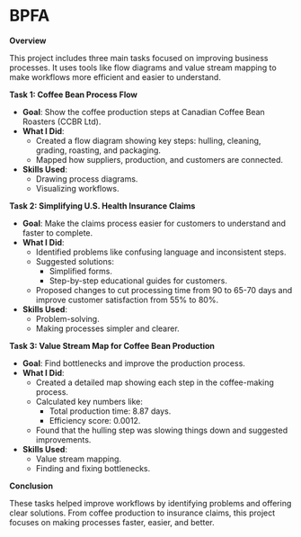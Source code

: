 # BPFA


**Overview**

This project includes three main tasks focused on improving business processes. It uses tools like flow diagrams and value stream mapping to make workflows more efficient and easier to understand.



 **Task 1: Coffee Bean Process Flow**
- **Goal**: Show the coffee production steps at Canadian Coffee Bean Roasters (CCBR Ltd).
- **What I Did**:
  - Created a flow diagram showing key steps: hulling, cleaning, grading, roasting, and packaging.
  - Mapped how suppliers, production, and customers are connected.
- **Skills Used**:
  - Drawing process diagrams.
  - Visualizing workflows.


 **Task 2: Simplifying U.S. Health Insurance Claims**
- **Goal**: Make the claims process easier for customers to understand and faster to complete.
- **What I Did**:
  - Identified problems like confusing language and inconsistent steps.
  - Suggested solutions:
    - Simplified forms.
    - Step-by-step educational guides for customers.
  - Proposed changes to cut processing time from 90 to 65-70 days and improve customer satisfaction from 55% to 80%.
- **Skills Used**:
  - Problem-solving.
  - Making processes simpler and clearer.


**Task 3: Value Stream Map for Coffee Bean Production**
- **Goal**: Find bottlenecks and improve the production process.
- **What I Did**:
  - Created a detailed map showing each step in the coffee-making process.
  - Calculated key numbers like:
    - Total production time: 8.87 days.
    - Efficiency score: 0.0012.
  - Found that the hulling step was slowing things down and suggested improvements.
- **Skills Used**:
  - Value stream mapping.
  - Finding and fixing bottlenecks.


**Conclusion**

These tasks helped improve workflows by identifying problems and offering clear solutions. From coffee production to insurance claims, this project focuses on making processes faster, easier, and better.

